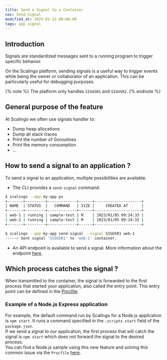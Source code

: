 ```yaml
---
title: Send a Signal to a Container
nav: Send Signal
modified_at: 2023-01-12 00:00:00
tags: app signal
---
```


## Introduction

Signals are standardized messages sent to a running program to trigger specific behavior.

On the Scalingo platform, sending signals is a useful way to trigger events while being the owner or collaborator of an application. This can be particularly useful for debugging purposes.

{% note %}
  The platform only handles `SIGUSR1` and `SIGUSR2`.
{% endnote %}

## General purpose of the feature

At Scalingo we often use signals handler to:

- Dump heap allocations
- Dump all stack traces
- Print the number of Goroutines
- Print the memory consumption
- …

## How to send a signal to an application ?

To send a signal to an application, multiple possibilities are available:

- The CLI provides a `send-signal` command.

```sh
$ scalingo --app my-app ps
+-------+---------+-------------+------+---------------------+
| NAME  | STATUS  |   COMMAND   | SIZE |     CREATED AT      |
+-------+---------+-------------+------+---------------------+
| web-1 | running | sample-test | M    | 2023/01/05 09:24:33 |
| web-2 | running | sample-test | M    | 2023/01/05 09:24:33 |
+-------+---------+-------------+------+---------------------+

$ scalingo --app my-app send-signal --signal SIGUSR1 web-1
-----> Sent signal 'SIGUSR1' to 'web-1' container.
```

- An API endpoint is available to send a signal. More information about the endpoint [here](https://developers.scalingo.com/apps#send-signal-to-a-container).

## Which process catches the signal ?

When transmitted to the container, the signal is forwarded to the first process that started your application, also called the entry point. This entry point can be defined in the [Procfile](https://doc.scalingo.com/platform/getting-started/heroku-compatibility#procfile).  

### Example of a Node.js Express application

For example, the default command run by Scalingo for a Node.js application is `npm start`. It runs a command specified in the `.scripts.start` field of the `package.json`.  
If we send a signal to our application, the first process that will catch the signal is `npm start` which does not forward the signal to the desired process.  
You can find a Node.js sample using this new feature and solving this common issue via the `Procfile` [here](https://github.com/Scalingo/sample-node-express).